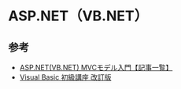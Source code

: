 # ASP.NET（VB.NET）

## 参考

- [ASP.NET(VB.NET) MVCモデル入門【記事一覧】](https://mulberrytassel.com/vb-mvc-list/)
- [Visual Basic 初級講座 改訂版](https://www.umayadia.com/VBStandard2/VBStandard2Toc.htm)
